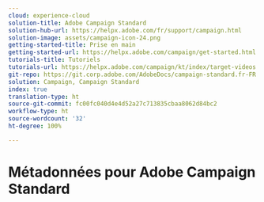 ```yaml
---
cloud: experience-cloud
solution-title: Adobe Campaign Standard
solution-hub-url: https://helpx.adobe.com/fr/support/campaign.html
solution-image: assets/campaign-icon-24.png
getting-started-title: Prise en main
getting-started-url: https://helpx.adobe.com/campaign/get-started.html
tutorials-title: Tutoriels
tutorials-url: https://helpx.adobe.com/campaign/kt/index/target-videos.html
git-repo: https://git.corp.adobe.com/AdobeDocs/campaign-standard.fr-FR
solution: Campaign, Campaign Standard
index: true
translation-type: ht
source-git-commit: fc00fc040d4e4d52a27c713835cbaa8062d84bc2
workflow-type: ht
source-wordcount: '32'
ht-degree: 100%

---
```



# Métadonnées pour Adobe Campaign Standard
